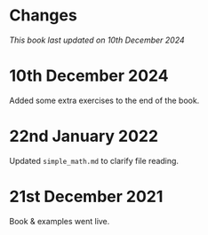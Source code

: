 # Changes

_This book last updated on 10th December 2024_

# 10th December 2024

Added some extra exercises to the end of the book.

# 22nd January 2022

Updated `simple_math.md` to clarify file reading.

# 21st December 2021

Book & examples went live.